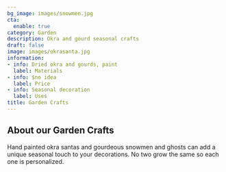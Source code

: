 ```yaml
---
bg_image: images/snowmen.jpg
cta: 
  enable: true
category: Garden
description: Okra and gourd seasonal crafts
draft: false
image: images/okrasanta.jpg
information:
- info: Dried okra and gourds, paint
  label: Materials
- info: $no idea
  label: Price
- info: Seasonal decoration
  label: Uses
title: Garden Crafts
---
```


## About our Garden Crafts

Hand painted okra santas and gourdeous snowmen and ghosts can add a unique seasonal touch to your decorations. No two grow the same so each one is personalized. 